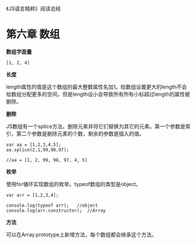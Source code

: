 《JS语言精粹》阅读总结

# 第六章 数组

**数组字面量**

```
[1, 2, 4]
```

**长度**

length属性的值是这个数组的最大整数属性名加1。给数组设置更大的length不会给数组分配更多的空间，但是length设小会导致所有所有小标超过length的属性被删除。

**删除**

JS数组有一个splice方法。删除元素并将它们替换为其它的元素。第一个参数是索引，第二个参数是删除元素的个数，剩余的参数是插入的值。

```
var aa = [1,2,3,4,5];
aa.splice(2,1,99,98,97);

//aa = [1, 2, 99, 98, 97, 4, 5]
```

**枚举**

使用for循环实现数组的枚举。typeof数组的类型是object。

```
var arr = [1,2,3,4];

console.log(typeof arr);   //object
console.log(arr.constructor);  //Array
```

**方法**

可以在Array.prototype上新增方法，每个数组都会继承这个方法。




